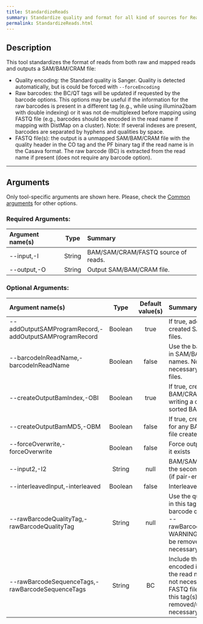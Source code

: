 ```yaml
---
title: StandardizeReads
summary: Standardize quality and format for all kind of sources for ReadTools.
permalink: StandardizeReads.html
---
```


## Description
This tool standardizes the format of reads from both raw and mapped reads and outputs a SAM/BAM/CRAM file:
- Quality encoding: the Standard quality is Sanger. Quality is detected automatically, but is could be forced with `--forceEncoding`
- Raw barcodes: the BC/QT tags will be updated if requested by the barcode options. This options may be useful if the information for the raw barcodes is present in a different tag (e.g., while using illumina2bam with double indexing) or it was not de-multiplexed before mapping using FASTQ file (e.g., barcodes should be encoded in the read name if mapping with DistMap on a cluster). Note: If several indexes are present, barcodes are separated by hyphens and qualities by space.
- FASTQ file(s): the output is a unmapped SAM/BAM/CRAM file with the quality header in the CO tag and the PF binary tag if the read name is in the Casava format. The raw barcode (BC) is extracted from the read name if present (does not require any barcode option).

---

## Arguments

Only tool-specific arguments are shown here. Please, check the [Common arguments](common_arguments.html) for other options.

### Required Arguments:

| Argument name(s) | Type | Summary |
| :--------------- | :--: |  :----- |
| --input,-I | String | BAM/SAM/CRAM/FASTQ source of reads. |
| --output,-O | String  | Output SAM/BAM/CRAM file. |

### Optional Arguments:

| Argument name(s) | Type | Default value(s) | Summary |
| :--------------- | :--: | :--------------: | :------ |
| --addOutputSAMProgramRecord,-addOutputSAMProgramRecord | Boolean | true | If true, adds a PG tag to created SAM/BAM/CRAM files. |
| --barcodeInReadName,-barcodeInReadName | Boolean | false | Use the barcode encoded in SAM/BAM/CRAM read names. Note: this is not necessary for input FASTQ files. |
| --createOutputBamIndex,-OBI | Boolean | true | If true, create a BAM/CRAM index when writing a coordinate-sorted BAM/CRAM file. |
| --createOutputBamMD5,-OBM | Boolean | false | If true, create a MD5 digest for any BAM/SAM/CRAM file created |
| --forceOverwrite,-forceOverwrite | Boolean | false | Force output overwriting if it exists |
| --input2,-I2 | String | null | BAM/SAM/CRAM/FASTQ the second source of reads (if pair-end). |
| --interleavedInput,-interleaved | Boolean | false | Interleaved input. |
| --rawBarcodeQualityTag,-rawBarcodeQualityTag | String | null | Use the qualities encoded in this tag(s) as raw barcode qualities. Requires --rawBarcodeSequenceTags. WARNING: this tag(s) will be removed/updated as necessary. |
| --rawBarcodeSequenceTags,-rawBarcodeSequenceTags | String | BC | Include the barcodes encoded in this tag(s) in the read name. Note: this is not necessary for input FASTQ files. WARNING: this tag(s) will be removed/updated as necessary. |
